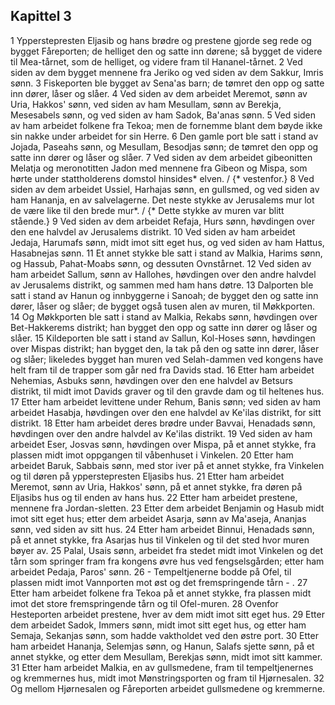 ## Kapittel 3

1 Ypperstepresten Eljasib og hans brødre og prestene gjorde seg rede og bygget Fåreporten; de helliget den og satte inn dørene; så bygget de videre til Mea-tårnet, som de helliget, og videre fram til Hananel-tårnet.
2 Ved siden av dem bygget mennene fra Jeriko og ved siden av dem Sakkur, Imris sønn.
3 Fiskeporten ble bygget av Sena'as barn; de tømret den opp og satte inn dører, låser og slåer.
4 Ved siden av dem arbeidet Meremot, sønn av Uria, Hakkos' sønn, ved siden av ham Mesullam, sønn av Berekja, Mesesabels sønn, og ved siden av ham Sadok, Ba'anas sønn.
5 Ved siden av ham arbeidet folkene fra Tekoa; men de fornemme blant dem bøyde ikke sin nakke under arbeidet for sin Herre.
6 Den gamle port ble satt i stand av Jojada, Paseahs sønn, og Mesullam, Besodjas sønn; de tømret den opp og satte inn dører og låser og slåer.
7 Ved siden av dem arbeidet gibeonitten Melatja og meronotitten Jadon med mennene fra Gibeon og Mispa, som hørte under stattholderens domstol hinsides* elven. / {* vestenfor.}
8 Ved siden av dem arbeidet Ussiel, Harhajas sønn, en gullsmed, og ved siden av ham Hananja, en av salvelagerne. Det neste stykke av Jerusalems mur lot de være like til den brede mur*. / {* Dette stykke av muren var blitt stående.}
9 Ved siden av dem arbeidet Refaja, Hurs sønn, høvdingen over den ene halvdel av Jerusalems distrikt.
10 Ved siden av ham arbeidet Jedaja, Harumafs sønn, midt imot sitt eget hus, og ved siden av ham Hattus, Hasabnejas sønn.
11 Et annet stykke ble satt i stand av Malkia, Harims sønn, og Hassub, Pahat-Moabs sønn, og dessuten Ovnstårnet.
12 Ved siden av ham arbeidet Sallum, sønn av Hallohes, høvdingen over den andre halvdel av Jerusalems distrikt, og sammen med ham hans døtre.
13 Dalporten ble satt i stand av Hanun og innbyggerne i Sanoah; de bygget den og satte inn dører, låser og slåer; de bygget også tusen alen av muren, til Møkkporten.
14 Og Møkkporten ble satt i stand av Malkia, Rekabs sønn, høvdingen over Bet-Hakkerems distrikt; han bygget den opp og satte inn dører og låser og slåer.
15 Kildeporten ble satt i stand av Sallun, Kol-Hoses sønn, høvdingen over Mispas distrikt; han bygget den, la tak på den og satte inn dører, låser og slåer; likeledes bygget han muren ved Selah-dammen ved kongens have helt fram til de trapper som går ned fra Davids stad.
16 Etter ham arbeidet Nehemias, Asbuks sønn, høvdingen over den ene halvdel av Betsurs distrikt, til midt imot Davids graver og til den gravde dam og til heltenes hus.
17 Etter ham arbeidet levittene under Rehum, Banis sønn; ved siden av ham arbeidet Hasabja, høvdingen over den ene halvdel av Ke'ilas distrikt, for sitt distrikt.
18 Etter ham arbeidet deres brødre under Bavvai, Henadads sønn, høvdingen over den andre halvdel av Ke'ilas distrikt.
19 Ved siden av ham arbeidet Eser, Josvas sønn, høvdingen over Mispa, på et annet stykke, fra plassen midt imot oppgangen til våbenhuset i Vinkelen.
20 Etter ham arbeidet Baruk, Sabbais sønn, med stor iver på et annet stykke, fra Vinkelen og til døren på ypperstepresten Eljasibs hus.
21 Etter ham arbeidet Meremot, sønn av Uria, Hakkos' sønn, på et annet stykke, fra døren på Eljasibs hus og til enden av hans hus.
22 Etter ham arbeidet prestene, mennene fra Jordan-sletten.
23 Etter dem arbeidet Benjamin og Hasub midt imot sitt eget hus; etter dem arbeidet Asarja, sønn av Ma'aseja, Ananjas sønn, ved siden av sitt hus.
24 Etter ham arbeidet Binnui, Henadads sønn, på et annet stykke, fra Asarjas hus til Vinkelen og til det sted hvor muren bøyer av.
25 Palal, Usais sønn, arbeidet fra stedet midt imot Vinkelen og det tårn som springer fram fra kongens øvre hus ved fengselsgården; etter ham arbeidet Pedaja, Paros' sønn.
26 - Tempeltjenerne bodde på Ofel, til plassen midt imot Vannporten mot øst og det fremspringende tårn - .
27 Etter ham arbeidet folkene fra Tekoa på et annet stykke, fra plassen midt imot det store fremspringende tårn og til Ofel-muren.
28 Ovenfor Hesteporten arbeidet prestene, hver av dem midt imot sitt eget hus.
29 Etter dem arbeidet Sadok, Immers sønn, midt imot sitt eget hus, og etter ham Semaja, Sekanjas sønn, som hadde vaktholdet ved den østre port.
30 Etter ham arbeidet Hananja, Selemjas sønn, og Hanun, Salafs sjette sønn, på et annet stykke, og etter dem Mesullam, Berekjas sønn, midt imot sitt kammer.
31 Etter ham arbeidet Malkia, en av gullsmedene, fram til tempeltjenernes og kremmernes hus, midt imot Mønstringsporten og fram til Hjørnesalen.
32 Og mellom Hjørnesalen og Fåreporten arbeidet gullsmedene og kremmerne.
